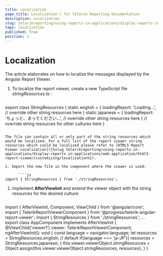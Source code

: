 ```yaml
---
title: Localization
page_title: Localization | for Telerik Reporting Documentation
description: Localization
slug: telerikreporting/using-reports-in-applications/display-reports-in-applications/web-application/angular-report-viewer/customizing/localization
tags: localization
published: True
position: 1
---
```


# Localization

The article elaborates on how to localize the messages displayed by the Angular Report Viewer.

1. To localize the report viewer, create a new TypeScript file *stringResources.ts* :
    
      ````js
export class StringResources {
    static english = {
        loadingReport: 'Loading...',
        // override other string resources here
    }
    static japanese = {
        loadingReport: 'ちょっと、まってください...',
        // override other string resources here
    }
    // override string resources for other cultures here
}
````

The file can contain all or only part of the string resources which would be localized. For a full list of the report viewer string resources which could be localized please refer to [HTML5 Report Viewer Localization]({%slug telerikreporting/using-reports-in-applications/display-reports-in-applications/web-application/html5-report-viewer/customizing/localization%}). 

1. Import the new file in the component where the viewer is used:
    
      ````js
import { StringResources } from './stringResources';
````

1. Implement __AfterViewInit__ and extend the viewer object with the string resources for the desired culture:
    
      ````js
import { AfterViewInit, Component, ViewChild } from '@angular/core';
import { TelerikReportViewerComponent } from '@progress/telerik-angular-report-viewer';
import { StringResources } from './stringResources';
...
export class AppComponent implements AfterViewInit {
  @ViewChild('viewer1') viewer: TelerikReportViewerComponent;
  ngAfterViewInit(): void {
    const language = navigator.language;
    let resources = StringResources.english; // default
    if(language === 'ja-JP'){
      resources = StringResources.japanese;
    }
    this.viewer.viewerObject.stringResources = Object.assign(this.viewer.viewerObject.stringResources, resources);
  }
}
````

